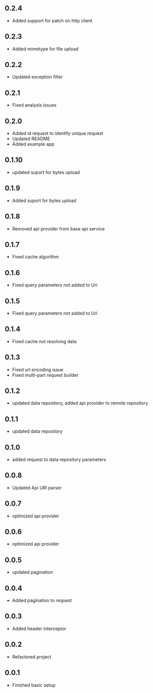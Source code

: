 ## 0.2.4
* Added support for patch on http client
## 0.2.3
* Added mimetype for file upload
## 0.2.2
* Updated exception filter
## 0.2.1
* Fixed analysis issues
## 0.2.0
* Added id request to identify unique request
* Updated README
* Added example app
## 0.1.10
* updated suport for bytes upload
## 0.1.9
* Added suport for bytes upload
## 0.1.8
* Removed api provider from base api service
## 0.1.7
* Fixed cache algorithm
## 0.1.6
* Fixed query parameters not added to Uri
## 0.1.5
* Fixed query parameters not added to Uri
## 0.1.4
* Fixed cache not resolving data
## 0.1.3
* Fixed url encoding issue
* Fixed multi-part request builder
## 0.1.2
* updated data repository, added api provider to remote repository
## 0.1.1
* updated data repository
## 0.1.0
* added request to data repository parameters
## 0.0.8
* Updated Api URI parser
## 0.0.7
* optimized api provider
## 0.0.6
* optimized api provider
## 0.0.5
* updated pagination
## 0.0.4
* Added pagination to request
## 0.0.3
* Added header interceptor
## 0.0.2
* Refactored project
## 0.0.1
* Finished basic setup
